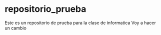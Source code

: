 # repositorio_prueba
Este es un repositorio de prueba para la clase de informatica
Voy a hacer un cambio
